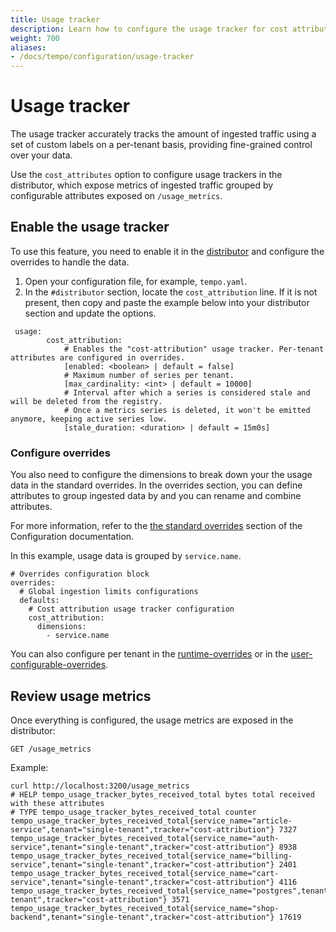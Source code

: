 ```yaml
---
title: Usage tracker
description: Learn how to configure the usage tracker for cost attribution.
weight: 700
aliases:
- /docs/tempo/configuration/usage-tracker   
---
```


# Usage tracker

The usage tracker accurately tracks the amount of ingested traffic using a set of custom labels on a per-tenant basis, providing fine-grained control over your data.

Use the `cost_attributes` option to configure usage trackers in the distributor, which expose metrics of ingested traffic grouped by configurable attributes exposed on `/usage_metrics`.


## Enable the usage tracker

To use this feature, you need to enable it in the [distributor](https://grafana.com/docs/tempo/<TEMPO_VERSION>/configuration/#distributor) and configure the overrides to handle the data. 

1. Open your configuration file, for example, `tempo.yaml`. 
1. In the `#distributor` section, locate the `cost_attribution` line. If it is not present, then copy and paste the example below into your distributor section and update the options. 

```
 usage:
        cost_attribution:
            # Enables the "cost-attribution" usage tracker. Per-tenant attributes are configured in overrides.
            [enabled: <boolean> | default = false]
            # Maximum number of series per tenant.
            [max_cardinality: <int> | default = 10000]
            # Interval after which a series is considered stale and will be deleted from the registry.
            # Once a metrics series is deleted, it won't be emitted anymore, keeping active series low.
            [stale_duration: <duration> | default = 15m0s]
```


### Configure overrides 

You also need to configure the dimensions to break down your the usage data in the standard overrides. 
In the overrides section, you can define attributes to group ingested data by and you can rename and combine attributes. 

For more information, refer to the [the standard overrides](https://grafana.com/docs/tempo/<TEMPO_VERSION>/configuration/#standard-overrides) section of the Configuration documentation. 

In this example, usage data is grouped by `service.name`. 

```
# Overrides configuration block
overrides:
  # Global ingestion limits configurations
  defaults:
    # Cost attribution usage tracker configuration
    cost_attribution:
      dimensions: 
        - service.name
```

You can also configure per tenant in the [runtime-overrides](https://grafana.com/docs/tempo/<TEMPO_VERSION>/configuration/#runtime-overrides) or in the [user-configurable-overrides](https://grafana.com/docs/tempo/<TEMPO_VERSION>/configuration/#user-configurable-overrides).



## Review usage metrics

Once everything is configured, the usage metrics are exposed in the distributor:


```
GET /usage_metrics
```

Example:
```
curl http://localhost:3200/usage_metrics
# HELP tempo_usage_tracker_bytes_received_total bytes total received with these attributes
# TYPE tempo_usage_tracker_bytes_received_total counter
tempo_usage_tracker_bytes_received_total{service_name="article-service",tenant="single-tenant",tracker="cost-attribution"} 7327
tempo_usage_tracker_bytes_received_total{service_name="auth-service",tenant="single-tenant",tracker="cost-attribution"} 8938
tempo_usage_tracker_bytes_received_total{service_name="billing-service",tenant="single-tenant",tracker="cost-attribution"} 2401
tempo_usage_tracker_bytes_received_total{service_name="cart-service",tenant="single-tenant",tracker="cost-attribution"} 4116
tempo_usage_tracker_bytes_received_total{service_name="postgres",tenant="single-tenant",tracker="cost-attribution"} 3571
tempo_usage_tracker_bytes_received_total{service_name="shop-backend",tenant="single-tenant",tracker="cost-attribution"} 17619
```
